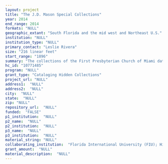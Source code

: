 ```yaml
--- 
layout: project 
title: "The J.D. Mason Special Collections"
year: 2014
end_range: 2014
formats: "NULL"
geographic_extant: "South Florida and the mid west and Northeast U.S."
institution: "NULL"
institution_type: "NULL"
primary_contact: "Leslie Rivera"
size: "216 linear feet"
start_range: "1896"
summary: "The collections of the First Presbyterian Church of Miami date back to 1896 when the congregation was first founded. It includes memorabilia from the earliest settlers and pre-dates the founding of the city of Miami. The collection consists of an range of items manuscripts, books, photographs, architectural drawings, film, oral histories, artifacts, paintings and commemorative plaques (dating to approximately 1899). The library was begun by the granddaughter of the first minister of First Presbyterian, W.W. Faris in the 1930's. The volunteer librarians from the church have amassed the collection through the years. We are now poised to actively process the collection to be used by researchers and the community."
hc_id: "10771485"
program: "NULL"
grant_type: "Cataloging Hidden Collections"
project_url: "NULL"
address1:  "NULL"
address2:  "NULL"
city:  "NULL"
state:  "NULL"
zip: "NULL"
repository_url:  "NULL"
funded:  "FALSE"
p1_institution:  "NULL"
p2_name:  "NULL"
p2_institution:  "NULL"
p3_name:  "NULL"
p3_institution:  "NULL"
material_string: "NULL"
collaborating_institution:  "Florida International University (FIU); History Miami"
grant_amount:  "NULL"
material_description:  "NULL"
---
```

